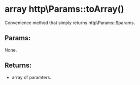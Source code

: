 # array http\Params::toArray()

Convenience method that simply returns http\Params::$params.

## Params:

None.

## Returns:

* array of paramters.
